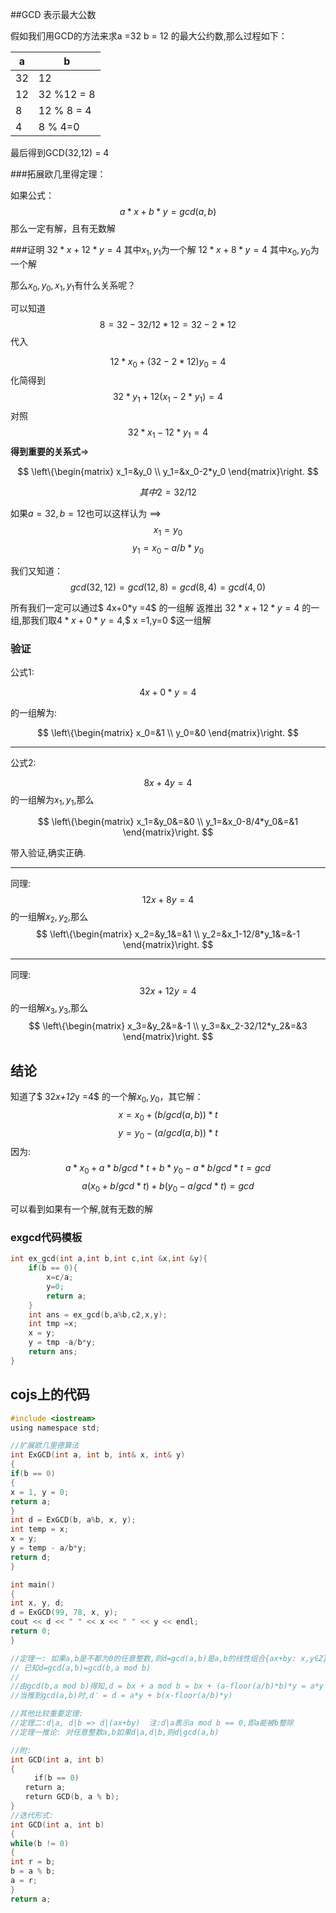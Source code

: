 ##GCD 表示最大公数

假如我们用GCD的方法来求a =32 b = 12 的最大公约数,那么过程如下：

| a  | b          |
|----|------------|
| 32 | 12         |
| 12 | 32 %12 = 8 |
| 8  | 12 % 8 = 4 |
| 4  | 8 % 4=0    |

最后得到GCD(32,12) = 4

###拓展欧几里得定理：
  
 如果公式： $$a*x + b*y  = gcd(a,b)$$ 那么一定有解，且有无数解

###证明
$32*x + 12*y = 4$ 其中$x_1,y_1$为一个解
$12*x + 8 *y = 4$ 其中$x_0,y_0$为一个解

那么$x_0,y_0,x_1,y_1$有什么关系呢？

可以知道
$$8= 32 - 32/12*12 = 32-2*12$$
代入

  $$12*x_0 +(32-2*12)y_0=4$$
化简得到
   $$32*y_1 + 12(x_1-2*y_1)=4$$ 
对照 
    $$32*x_1 -12*y_1 =4$$
**得到重要的关系式**=>


$$
\left\{\begin{matrix}
 x_1=&y_0 \\ 
y_1=&x_0-2*y_0
\end{matrix}\right.
$$

  $$ 其中2= 32 /12$$

如果$a=32,b=12$也可以这样认为  ==>
    $$x_1=y_0$$
    $$y_1=x_0-a/b*y_0$$
 

我们又知道：
    $$gcd(32,12) = gcd(12,8) = gcd(8,4) = gcd(4,0)$$

所有我们一定可以通过$ 4x+0*y =4$ 的一组解 返推出 $32*x+12*y =4$ 的一组,那我们取$4*x+0*y = 4$,$  x =1,y=0 $这一组解

### 验证

公式1:

$$4x+0*y =4$$

 的一组解为:

$$
\left\{\begin{matrix}
 x_0=&1 \\ 
y_0=&0
\end{matrix}\right.
$$

-------------

公式2:

$$8x+4y =4$$
 的一组解为$x_1,y_1$,那么
 
$$
\left\{\begin{matrix}
 x_1=&y_0&=&0 \\ 
y_1=&x_0-8/4*y_0&=&1
\end{matrix}\right.
$$

带入验证,确实正确.

-----------------

同理:
$$12x+8y =4$$
的一组解$x_2,y_2$,那么
$$
\left\{\begin{matrix}
 x_2=&y_1&=&1 \\ 
y_2=&x_1-12/8*y_1&=&-1
\end{matrix}\right.
$$

------------

同理:
$$32x+12y =4$$
的一组解$x_3,y_3$,那么
$$
\left\{\begin{matrix}
 x_3=&y_2&=&-1 \\ 
y_3=&x_2-32/12*y_2&=&3
\end{matrix}\right.
$$


## 结论

知道了$ 32*x+12*y =4$ 的一个解$x_0,y_0$，其它解：
  $$  x= x_0+(b/gcd(a,b))*t$$
  $$  y= y_0-(a/gcd(a,b))*t$$
因为:
    $$a*x_0 + a*b/gcd*t +b*y_0 -a*b/gcd*t =gcd$$
$$a(x_0+b/gcd*t) + b(y_0-a/gcd*t) = gcd$$

可以看到如果有一个解,就有无数的解

### exgcd代码模板

```cpp
int ex_gcd(int a,int b,int c,int &x,int &y){
    if(b == 0){
        x=c/a;
        y=0;
        return a;
    }
    int ans = ex_gcd(b,a%b,c2,x,y);
    int tmp =x;
    x = y;
    y = tmp -a/b*y;
    return ans;
}
```

## cojs上的代码

```c
#include <iostream>
using namespace std;

//扩展欧几里德算法
int ExGCD(int a, int b, int& x, int& y)
{
if(b == 0)
{
x = 1, y = 0;
return a;
}
int d = ExGCD(b, a%b, x, y);
int temp = x;
x = y;
y = temp - a/b*y;
return d;
}

int main()
{
int x, y, d;
d = ExGCD(99, 78, x, y);
cout << d << " " << x << " " << y << endl;
return 0;
}

//定理一: 如果a,b是不都为0的任意整数,则d=gcd(a,b)是a,b的线性组合{ax+by: x,y∈Z}的最小元素.
// 已知d=gcd(a,b)=gcd(b,a mod b)
//
//由gcd(b,a mod b)得知,d = bx + a mod b = bx + (a-floor(a/b)*b)*y = a*y + b(x-floor(a/b)*y)
//当推到gcd(a,b)时,d′ = d = a*y + b(x-floor(a/b)*y)

//其他比较重要定理:
//定理二:d|a, d|b => d|(ax+by)  注:d|a表示a mod b == 0,即a能被b整除
//定理一推论: 对任意整数a,b如果d|a,d|b,则d|gcd(a,b)

//附:
int GCD(int a, int b)
{
  　　if(b == 0)
　　return a;
　　return GCD(b, a % b);
}
//迭代形式:
int GCD(int a, int b)
{
while(b != 0)
{
int r = b;
b = a % b;
a = r;
}
return a;
```
